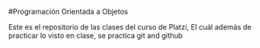 #Programación Orientada a Objetos

Este es el repositorio de las clases del curso de Platzi, El cuál además de practicar lo visto en clase, se practica git and github 
